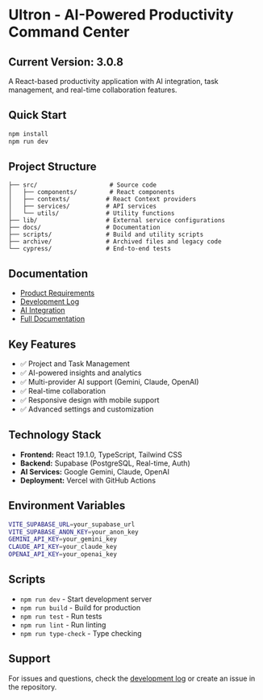 # Ultron - AI-Powered Productivity Command Center

## Current Version: 3.0.8

A React-based productivity application with AI integration, task management, and real-time collaboration features.

## Quick Start

```bash
npm install
npm run dev
```

## Project Structure

```
├── src/                    # Source code
│   ├── components/         # React components
│   ├── contexts/          # React Context providers
│   ├── services/          # API services
│   └── utils/             # Utility functions
├── lib/                   # External service configurations
├── docs/                  # Documentation
├── scripts/               # Build and utility scripts
├── archive/               # Archived files and legacy code
└── cypress/               # End-to-end tests
```

## Documentation

- [Product Requirements](docs/prd.md)
- [Development Log](docs/claude.md)
- [AI Integration](docs/gemini.md)
- [Full Documentation](docs/README.md)

## Key Features

- ✅ Project and Task Management
- ✅ AI-powered insights and analytics
- ✅ Multi-provider AI support (Gemini, Claude, OpenAI)
- ✅ Real-time collaboration
- ✅ Responsive design with mobile support
- ✅ Advanced settings and customization

## Technology Stack

- **Frontend:** React 19.1.0, TypeScript, Tailwind CSS
- **Backend:** Supabase (PostgreSQL, Real-time, Auth)
- **AI Services:** Google Gemini, Claude, OpenAI
- **Deployment:** Vercel with GitHub Actions

## Environment Variables

```bash
VITE_SUPABASE_URL=your_supabase_url
VITE_SUPABASE_ANON_KEY=your_anon_key
GEMINI_API_KEY=your_gemini_key
CLAUDE_API_KEY=your_claude_key
OPENAI_API_KEY=your_openai_key
```

## Scripts

- `npm run dev` - Start development server
- `npm run build` - Build for production
- `npm run test` - Run tests
- `npm run lint` - Run linting
- `npm run type-check` - Type checking

## Support

For issues and questions, check the [development log](docs/claude.md) or create an issue in the repository.
